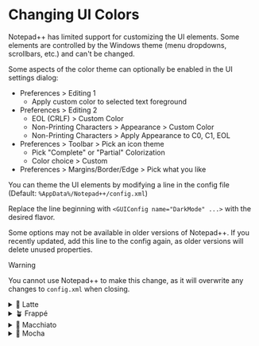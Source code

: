# Changing UI Colors

Notepad++ has limited support for customizing the UI elements.
Some elements are controlled by the Windows theme (menu dropdowns, scrollbars, etc.) and can't be changed.

Some aspects of the color theme can optionally be enabled in the UI settings dialog:
- Preferences > Editing 1
  - Apply custom color to selected text foreground
- Preferences > Editing 2
  - EOL (CRLF) > Custom Color
  - Non-Printing Characters > Appearance > Custom Color
  - Non-Printing Characters > Apply Appearance to C0, C1, EOL
- Preferences > Toolbar > Pick an icon theme
  - Pick "Complete" or "Partial" Colorization
  - Color choice > Custom
- Preferences > Margins/Border/Edge > Pick what you like

You can theme the UI elements by modifying a line in the config file (Default: `%AppData%/Notepad++/config.xml`)

Replace the line beginning with `<GUIConfig name="DarkMode" ...>` with the desired flavor.

Some options may not be available in older versions of Notepad++. If you recently updated, add this line to the config again, as older versions will delete unused properties.

> [!WARNING]
> You cannot use Notepad++ to make this change, as it will overwrite any changes to `config.xml` when closing.

<details>
<summary>🌻 Latte</summary>

```xml
<GUIConfig name="DarkMode" enable="yes" colorTone="32" customColorTop="16118255" customColorMenuHotTrack="13418684" customColorActive="15722982" customColorMain="15261916" customColorError="3739602" customColorText="6901580" customColorDarkText="7823196" customColorDisabledText="8744812" customColorLinkText="16082462" customColorEdge="10588044" customColorHotEdge="9666428" customColorDisabledEdge="11575452" enableWindowsMode="no" darkThemeName="catppuccin-latte.xml" darkToolBarIconSet="0" darkTbFluentColor="9" darkTbFluentCustomColor="16082462" darkTbFluentMono="yes" darkTabIconSet="2" darkTabUseTheme="yes" lightThemeName="catppuccin-latte.xml" lightToolBarIconSet="0" lightTbFluentColor="9" lightTbFluentCustomColor="16082462" lightTbFluentMono="no" lightTabIconSet="2" lightTabUseTheme="yes" />
```

</details>
<details>
<summary>🪴 Frappé</summary>

```xml
<GUIConfig name="DarkMode" enable="yes" colorTone="32" customColorTop="4600880" customColorMenuHotTrack="7165777" customColorActive="3943465" customColorMain="3417635" customColorError="8684263" customColorText="16109766" customColorDarkText="14860213" customColorDisabledText="13544869" customColorLinkText="15641228" customColorEdge="10980227" customColorHotEdge="12295316" customColorDisabledEdge="9730419" enableWindowsMode="no" darkThemeName="catppuccin-frappe.xml" darkToolBarIconSet="0" darkTbFluentColor="9" darkTbFluentCustomColor="15641228" darkTbFluentMono="no" darkTabIconSet="2" darkTabUseTheme="yes" lightThemeName="catppuccin-frappe.xml" lightToolBarIconSet="0" lightTbFluentColor="9" lightTbFluentCustomColor="16082462" lightTbFluentMono="no" lightTabIconSet="2" lightTabUseTheme="yes" />
```

</details>
<details>
<summary>🌺 Macchiato</summary>

```xml
<GUIConfig name="DarkMode" enable="yes" colorTone="32" customColorTop="3811108" customColorMenuHotTrack="6573385" customColorActive="3153950" customColorMain="2496792" customColorError="9865197" customColorText="16110538" customColorDarkText="14729400" customColorDisabledText="13348261" customColorLinkText="16035210" customColorEdge="10651520" customColorHotEdge="12032659" customColorDisabledEdge="9270126" enableWindowsMode="no" darkThemeName="catppuccin-macchiato.xml" darkToolBarIconSet="0" darkTbFluentColor="9" darkTbFluentCustomColor="16035210" darkTbFluentMono="no" darkTabIconSet="2" darkTabUseTheme="yes" lightThemeName="catppuccin-macchiato.xml" lightToolBarIconSet="0" lightTbFluentColor="9" lightTbFluentCustomColor="16082462" lightTbFluentMono="no" lightTabIconSet="2" lightTabUseTheme="yes" />
```

</details>
<details>
<summary>🌿 Mocha</summary>

```xml
<GUIConfig name="DarkMode" enable="yes" colorTone="32" customColorTop="3022366" customColorMenuHotTrack="5916485" customColorActive="2431000" customColorMain="1773841" customColorError="11045875" customColorText="16045773" customColorDarkText="14598842" customColorDisabledText="13151654" customColorLinkText="16430217" customColorEdge="10257535" customColorHotEdge="11704723" customColorDisabledEdge="8810604" enableWindowsMode="no" darkThemeName="catppuccin-mocha.xml" darkToolBarIconSet="0" darkTbFluentColor="9" darkTbFluentCustomColor="16430217" darkTbFluentMono="no" darkTabIconSet="2" darkTabUseTheme="yes" lightThemeName="catppuccin-mocha.xml" lightToolBarIconSet="0" lightTbFluentColor="9" lightTbFluentCustomColor="16082462" lightTbFluentMono="no" lightTabIconSet="2" lightTabUseTheme="yes" />
```

</details>

